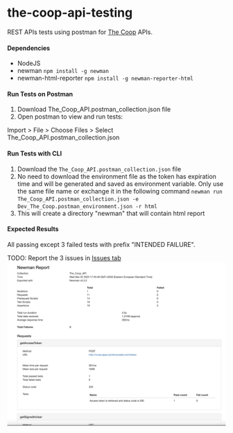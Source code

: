 # the-coop-api-testing
REST APIs tests using postman for [The Coop](http://coop.apps.symfonycasts.com/api) APIs.


#### Dependencies
- NodeJS
- newman `npm install -g newman`
- newman-html-reporter `npm install -g newman-reporter-html`


#### Run Tests on Postman
1. Download The_Coop_API.postman_collection.json file
2. Open postman to view and run tests:

Import > File > Choose Files > Select The_Coop_API.postman_collection.json

#### Run Tests with CLI
1. Download the `The_Coop_API.postman_collection.json` file 
2. No need to download the environment file as the token has expiration time and will be generated and saved as environment variable. Only use the same file name or exchange it in the following command
`newman run The_Coop_API.postman_collection.json -e Dev_The_Coop.postman_environment.json -r html`
3. This will create a directory "newman" that will contain html report 

#### Expected Results 
All passing except 3 failed tests with prefix "INTENDED FAILURE".

TODO: Report the 3 issues in [Issues tab](https://github.com/RadwaSaleh/the-coop-api-testing/issues)
![alt text](https://github.com/RadwaSaleh/the-coop-api-testing/blob/main/newman/newman%20report%20example.png)
